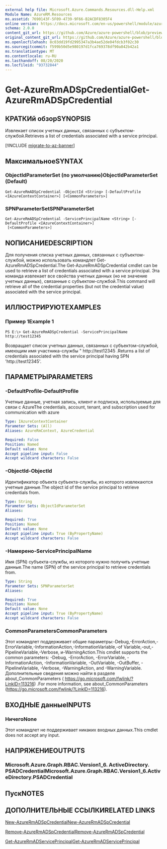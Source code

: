 ```yaml
---
external help file: Microsoft.Azure.Commands.Resources.dll-Help.xml
Module Name: AzureRM.Resources
ms.assetid: 7690143F-5F09-4739-9F66-B2ACDF8305F4
online version: https://docs.microsoft.com/en-us/powershell/module/azurerm.resources/get-azurermadspcredential
schema: 2.0.0
content_git_url: https://github.com/Azure/azure-powershell/blob/preview/src/ResourceManager/Resources/Commands.Resources/help/Get-AzureRmADSpCredential.md
original_content_git_url: https://github.com/Azure/azure-powershell/blob/preview/src/ResourceManager/Resources/Commands.Resources/help/Get-AzureRmADSpCredential.md
ms.openlocfilehash: 8c03dd19fd2995347a3b4ae52de04fdcb3f02c30
ms.sourcegitcommit: f599b50d5e980197d1fca769378df90a842b42a1
ms.translationtype: MT
ms.contentlocale: ru-RU
ms.lasthandoff: 08/20/2020
ms.locfileid: "93732844"
---
```

# <span data-ttu-id="db201-101">Get-AzureRmADSpCredential</span><span class="sxs-lookup"><span data-stu-id="db201-101">Get-AzureRmADSpCredential</span></span>

## <span data-ttu-id="db201-102">КРАТКИй обзор</span><span class="sxs-lookup"><span data-stu-id="db201-102">SYNOPSIS</span></span>
<span data-ttu-id="db201-103">Извлекает список учетных данных, связанных с субъектом-службой.</span><span class="sxs-lookup"><span data-stu-id="db201-103">Retrieves a list of credentials associated with a service principal.</span></span>

[!INCLUDE [migrate-to-az-banner](../../includes/migrate-to-az-banner.md)]

## <span data-ttu-id="db201-104">Максимальное</span><span class="sxs-lookup"><span data-stu-id="db201-104">SYNTAX</span></span>

### <span data-ttu-id="db201-105">ObjectIdParameterSet (по умолчанию)</span><span class="sxs-lookup"><span data-stu-id="db201-105">ObjectIdParameterSet (Default)</span></span>
```
Get-AzureRmADSpCredential -ObjectId <String> [-DefaultProfile <IAzureContextContainer>] [<CommonParameters>]
```

### <span data-ttu-id="db201-106">SPNParameterSet</span><span class="sxs-lookup"><span data-stu-id="db201-106">SPNParameterSet</span></span>
```
Get-AzureRmADSpCredential -ServicePrincipalName <String> [-DefaultProfile <IAzureContextContainer>]
 [<CommonParameters>]
```

## <span data-ttu-id="db201-107">NОПИСАНИЕ</span><span class="sxs-lookup"><span data-stu-id="db201-107">DESCRIPTION</span></span>
<span data-ttu-id="db201-108">Для получения списка учетных данных, связанных с субъектом-службой, можно использовать командлет Get-AzureRmADSpCredential.</span><span class="sxs-lookup"><span data-stu-id="db201-108">The Get-AzureRmADSpCredential cmdlet can be used to retrieve a list of credentials associated with a service principal.</span></span>
<span data-ttu-id="db201-109">Эта команда извлекает все свойства учетных данных (но не значение учетных данных), связанные с субъектом-службой.</span><span class="sxs-lookup"><span data-stu-id="db201-109">This command will retrieve all of the credential properties (but not the credential value) associated with the service principal.</span></span>

## <span data-ttu-id="db201-110">ИЛЛЮСТРИРУЮТ</span><span class="sxs-lookup"><span data-stu-id="db201-110">EXAMPLES</span></span>

### <span data-ttu-id="db201-111">Пример 1</span><span class="sxs-lookup"><span data-stu-id="db201-111">Example 1</span></span>
```
PS E:\> Get-AzureRmADSpCredential -ServicePrincipalName http://test12345
```

<span data-ttu-id="db201-112">Возвращает список учетных данных, связанных с субъектом-службой, имеющим имя участника-службы " http://test12345 .</span><span class="sxs-lookup"><span data-stu-id="db201-112">Returns a list of credentials associated with the service principal having SPN 'http://test12345'.</span></span>

## <span data-ttu-id="db201-113">ПАРАМЕТРЫ</span><span class="sxs-lookup"><span data-stu-id="db201-113">PARAMETERS</span></span>

### <span data-ttu-id="db201-114">-DefaultProfile</span><span class="sxs-lookup"><span data-stu-id="db201-114">-DefaultProfile</span></span>
<span data-ttu-id="db201-115">Учетные данные, учетная запись, клиент и подписка, используемые для связи с Azure</span><span class="sxs-lookup"><span data-stu-id="db201-115">The credentials, account, tenant, and subscription used for communication with azure</span></span>

```yaml
Type: IAzureContextContainer
Parameter Sets: (All)
Aliases: AzureRmContext, AzureCredential

Required: False
Position: Named
Default value: None
Accept pipeline input: False
Accept wildcard characters: False
```

### <span data-ttu-id="db201-116">-ObjectId</span><span class="sxs-lookup"><span data-stu-id="db201-116">-ObjectId</span></span>
<span data-ttu-id="db201-117">Идентификатор объекта субъекта-службы, из которого извлекаются учетные данные.</span><span class="sxs-lookup"><span data-stu-id="db201-117">The object id of the service principal to retrieve credentials from.</span></span>

```yaml
Type: String
Parameter Sets: ObjectIdParameterSet
Aliases:

Required: True
Position: Named
Default value: None
Accept pipeline input: True (ByPropertyName)
Accept wildcard characters: False
```

### <span data-ttu-id="db201-118">-Намерено</span><span class="sxs-lookup"><span data-stu-id="db201-118">-ServicePrincipalName</span></span>
<span data-ttu-id="db201-119">Имя (SPN) субъекта-службы, из которого нужно получить учетные данные.</span><span class="sxs-lookup"><span data-stu-id="db201-119">The name (SPN) of the service principal to retrieve credentials from.</span></span>

```yaml
Type: String
Parameter Sets: SPNParameterSet
Aliases:

Required: True
Position: Named
Default value: None
Accept pipeline input: True (ByPropertyName)
Accept wildcard characters: False
```

### <span data-ttu-id="db201-120">CommonParameters</span><span class="sxs-lookup"><span data-stu-id="db201-120">CommonParameters</span></span>
<span data-ttu-id="db201-121">Этот командлет поддерживает общие параметры:-Debug,-ErrorAction,-ErrorVariable,-InformationAction,-InformationVariable,-of Variable,-out,-PipelineVariable,-Verbose, и-WarningAction.</span><span class="sxs-lookup"><span data-stu-id="db201-121">This cmdlet supports the common parameters: -Debug, -ErrorAction, -ErrorVariable, -InformationAction, -InformationVariable, -OutVariable, -OutBuffer, -PipelineVariable, -Verbose, -WarningAction, and -WarningVariable.</span></span> <span data-ttu-id="db201-122">Дополнительные сведения можно найти в разделе about_CommonParameters ( https://go.microsoft.com/fwlink/?LinkID=113216) .</span><span class="sxs-lookup"><span data-stu-id="db201-122">For more information, see about_CommonParameters (https://go.microsoft.com/fwlink/?LinkID=113216).</span></span>

## <span data-ttu-id="db201-123">ВХОДНЫЕ данные</span><span class="sxs-lookup"><span data-stu-id="db201-123">INPUTS</span></span>

### <span data-ttu-id="db201-124">Ничего</span><span class="sxs-lookup"><span data-stu-id="db201-124">None</span></span>
<span data-ttu-id="db201-125">Этот командлет не поддерживает никаких входных данных.</span><span class="sxs-lookup"><span data-stu-id="db201-125">This cmdlet does not accept any input.</span></span>

## <span data-ttu-id="db201-126">НАПРЯЖЕНИЕ</span><span class="sxs-lookup"><span data-stu-id="db201-126">OUTPUTS</span></span>

### <span data-ttu-id="db201-127">Microsoft.Azure.Graph.RBAC.Version1_6. ActiveDirectory. PSADCredential</span><span class="sxs-lookup"><span data-stu-id="db201-127">Microsoft.Azure.Graph.RBAC.Version1_6.ActiveDirectory.PSADCredential</span></span>

## <span data-ttu-id="db201-128">Пуск</span><span class="sxs-lookup"><span data-stu-id="db201-128">NOTES</span></span>

## <span data-ttu-id="db201-129">ДОПОЛНИТЕЛЬНЫЕ ССЫЛКИ</span><span class="sxs-lookup"><span data-stu-id="db201-129">RELATED LINKS</span></span>

[<span data-ttu-id="db201-130">New-AzureRmADSpCredential</span><span class="sxs-lookup"><span data-stu-id="db201-130">New-AzureRmADSpCredential</span></span>](./New-AzureRmADSpCredential.md)

[<span data-ttu-id="db201-131">Remove-AzureRmADSpCredential</span><span class="sxs-lookup"><span data-stu-id="db201-131">Remove-AzureRmADSpCredential</span></span>](./Remove-AzureRmADSpCredential.md)

[<span data-ttu-id="db201-132">Get-AzureRmADServicePrincipal</span><span class="sxs-lookup"><span data-stu-id="db201-132">Get-AzureRmADServicePrincipal</span></span>](./Get-AzureRmADServicePrincipal.md)

